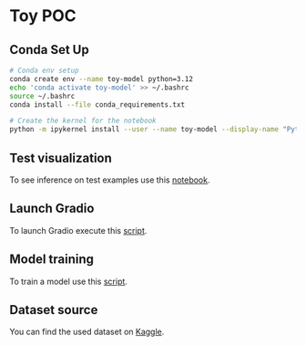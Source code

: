 # Toy POC

## Conda Set Up

```bash
# Conda env setup
conda create env --name toy-model python=3.12
echo 'conda activate toy-model' >> ~/.bashrc
source ~/.bashrc
conda install --file conda_requirements.txt

# Create the kernel for the notebook
python -m ipykernel install --user --name toy-model --display-name "Python 3.12 (toy-model)"
```

## Test visualization 

To see inference on test examples use this [notebook](./notebooks/test_visualization.ipynb).

## Launch Gradio

To launch Gradio execute this [script](./scripts/launch_gradio.py).


## Model training 

To train a model use this [script](./scripts/train.py).

## Dataset source

You can find the used dataset on [Kaggle](https://www.kaggle.com/datasets/abdelghaniaaba/wildfire-prediction-dataset/data).